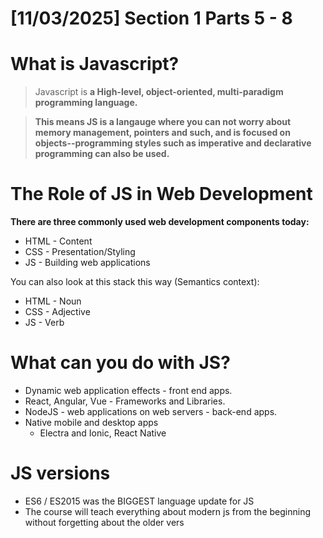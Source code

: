 # [11/03/2025] Section 1 Parts 5 - 8

# What is Javascript?

> Javascript is **a High-level, object-oriented, multi-paradigm programming language.**

> **This means JS is a langauge where you can not worry about memory management, pointers and such, and is focused on objects--programming styles such as imperative and declarative programming can also be used.**
# The Role of JS in Web Development

**There are three commonly used web development components today:**

- HTML - Content
- CSS - Presentation/Styling
- JS - Building web applications

You can also look at this stack this way (Semantics context):

- HTML - Noun
- CSS - Adjective
- JS - Verb

# What can you do with JS?

- Dynamic web application effects - front end apps.
- React, Angular, Vue - Frameworks and Libraries.
- NodeJS - web applications on web servers - back-end apps.
- Native mobile and desktop apps 
	- Electra and Ionic, React Native

# JS versions 

- ES6 / ES2015 was the BIGGEST language update for JS
- The course will teach everything about modern js from the beginning without forgetting about the older vers
